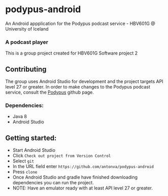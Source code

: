 # podypus-android
An Android appplication for the Podypus podcast service - HBV601G @ University of Iceland<br>

### A podcast player
This is a group project created for HBV601G Software project 2

## Contributing
The group uses Android Studio for development and the project targets API level 27 or greater.
In order to make changes to the Podypus podcast service, consult the [Podypus](https://github.com/antonva/podypus) github page.

### Dependencies:
- Java 8<br>
- Android Studio<br>

## Getting started:
- Start Android Studio
- Click `Check out project from Version Control`
- Select `git`
- In the URL field enter `https://github.com/antonva/podypus-android`
- Press `clone`
- Once Android Studio and gradle have finished downloading dependencies you can run the project.
- NOTE: Have an emulator ready with at least API level 27 or greater.

